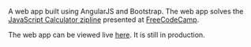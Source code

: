 A web app built using AngularJS and Bootstrap.  The web app solves the [JavaScript Calculator zipline](http://www.freecodecamp.com/challenges/zipline-build-a-javascript-calculator) presented at [FreeCodeCamp](http://www.freecodecamp.com/).

The web app can be viewed live [here](http://aryanj-nyc.github.io/JSCalculator/).  It is still in production.